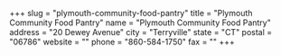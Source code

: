 +++
slug = "plymouth-community-food-pantry"
title = "Plymouth Community Food Pantry"
name = "Plymouth Community Food Pantry"
address = "20 Dewey Avenue"
city = "Terryville"
state = "CT"
postal = "06786"
website = ""
phone = "860-584-1750"
fax = ""
+++
